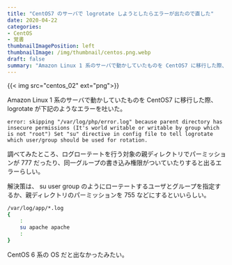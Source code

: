```yaml
---
title: "CentOS7 のサーバで logrotate しようとしたらエラーが出たので直した"
date: 2020-04-22
categories:
- CentOS
- 覚書
thumbnailImagePosition: left
thumbnailImage: /img/thumbnail/centos.png.webp
draft: false
summary: "Amazon Linux 1 系のサーバで動かしていたものを CentOS7 に移行した際、logrotate が下記のようなエラーを吐いた。"
---
```


{{< img src="centos_02" ext="png">}}

Amazon Linux 1 系のサーバで動かしていたものを CentOS7 に移行した際、logrotate が下記のようなエラーを吐いた。

```
error: skipping "/var/log/php/error.log" because parent directory has insecure permissions (It's world writable or writable by group which is not "root") Set "su" directive in config file to tell logrotate which user/group should be used for rotation.
```

調べてみたところ、ログローテートを行う対象の親ディレクトリでパーミッションが 777 だったり、同一グループの書き込み権限がついていたりすると出るエラーらしい。

解決策は、 su user group のようにローテートするユーザとグループを指定するか、親ディレクトリのパーミッションを 755 などにするといいらしい。

```bash
/var/log/app/*.log
{
    :
    su apache apache
    :
}
```

CentOS 6 系の OS だと出なかったみたい。